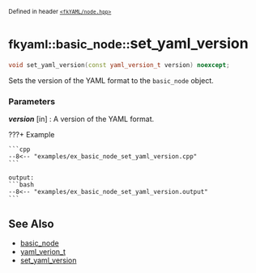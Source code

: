 <small>Defined in header [`<fkYAML/node.hpp>`](https://github.com/fktn-k/fkYAML/blob/develop/include/fkYAML/node.hpp)</small>

# <small>fkyaml::basic_node::</small>set_yaml_version

```cpp
void set_yaml_version(const yaml_version_t version) noexcept;
```

Sets the version of the YAML format to the `basic_node` object.  

### **Parameters**

***version*** [in]
:   A version of the YAML format.

???+ Example

    ```cpp
    --8<-- "examples/ex_basic_node_set_yaml_version.cpp"
    ```

    output:
    ```bash
    --8<-- "examples/ex_basic_node_set_yaml_version.output"
    ```

## **See Also**

* [basic_node](index.md)
* [yaml_verion_t](yaml_version_t.md)
* [set_yaml_version](set_yaml_version.md)

